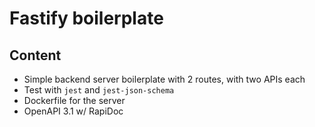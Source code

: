 # Fastify boilerplate

## Content
- Simple backend server boilerplate with 2 routes, with two APIs each
- Test with `jest` and `jest-json-schema`
- Dockerfile for the server
- OpenAPI 3.1 w/ RapiDoc